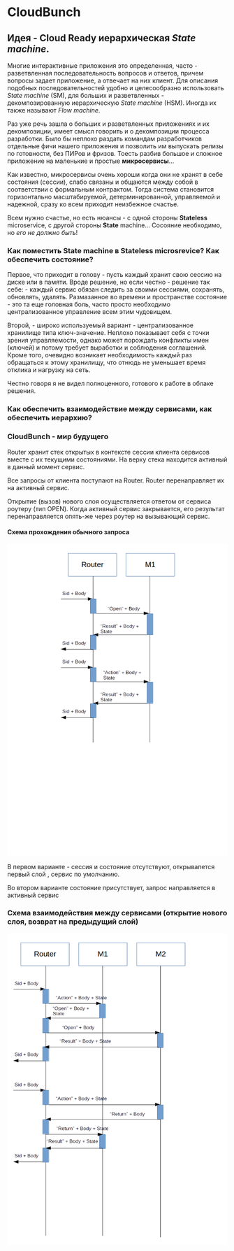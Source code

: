 # CloudBunch

## Идея - Cloud Ready иерархическая *State machine*.

Многие интерактивные приложения это 
определенная, часто - разветвленная последовательность 
вопросов и ответов, 
причем вопросы задает приложение, а отвечает на них 
клиент. Для описания подобных последовательностей
удобно и целесообразно использовать *State machine* (SM), 
для больших и разветвленных - декомпозированную иерархическую 
*State machine* (HSM). Иногда их также называют *Flow machine*.

Раз уже речь зашла о больших и разветвленных приложениях и их 
декомпозиции, имеет смысл говорить и о декомпозиции процесса 
разработки. Было бы неплохо раздать командам разработчиков 
отдельные фичи нашего приложения и позволить им выпускать релизы по
готовности, без ПИРов и фризов. Тоесть разбив большое и сложное
приложение на маленькие и простые <b>микросервисы</b>...

Как известно, микросервисы очень хороши когда они не хранят в себе 
состояния (сессии), слабо связаны и общаются между собой в соответствии с 
формальным контрактом. Тогда система становится горизонтально 
масштабируемой, детерминированной, управляемой и надежной, сразу ко всем 
приходит неизбежное счастье.

Всем нужно счастье, но есть нюансы -
с одной стороны <b>Stateless</b> microservice, с другой стороны <b>State</b> machine...
Сосояние необходимо, но *его не должно быть*!

### Как поместить State machine в Stateless microsrevice? Как обеспечить состояние?
Первое, что приходит в голову - пусть каждый хранит свою сессию на диске или в памяти. Вроде решение,
но если честно - решение так себе: - каждый сервис обязан следить за своими сессиями, сохранять,
обновлять, удалять. Размазанное во времени и пространстве состояние - это та еще головная боль,
часто просто необходимо централизованное управление всем этим чудовищем.

Второй, - широко используемый вариант - централизованное хранилище типа ключ-значение. 
Неплохо показывает себя с точки зрения управляемости,
однако может порождать конфликты имен (ключей) 
и потому требует выработки и соблюдения соглашений. 
Кроме того, очевидно возникает необходимость каждый раз обращаться к этому хранилищу, что отнюдь не уменьшает время отклика и нагрузку на сеть.

Честно говоря я не видел полноценного, готового к работе в облаке решения.

### Как обеспечить взаимодействие между сервисами, как обеспечить иерархию?



### CloudBunch - мир будущего

Router хранит стек открытых в контексте сессии 
клиента сервисов вместе с их текущими состояниями. 
На верху стека находится активный в данный момент 
сервис.

Все запросы от клиента поступают на Router. Router перенаправляет их на активный сервис.

Открытие (вызов) нового слоя осуществляется ответом от сервиса роутеру (тип OPEN). 
Когда активный сервис закрывается, его результат перенаправляется опять-же через роутер на вызывающий сервис. 

#### Схема прохождения обычного запроса

<img src="schema1.png">

В первом варианте - сессия и состояние отсутствуют, открывапется первый слой , сервис по умолчанию.

Во втором варианте состояние присутствует, запрос направляется в активный сервис

### Схема взаимодействия между сервисами (открытие нового слоя, возврат на предыдущий слой)

<img src="schema2.png">